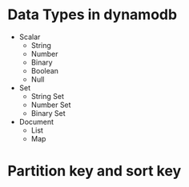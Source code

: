 # Data Types in dynamodb
- Scalar
  - String
  - Number
  - Binary
  - Boolean
  - Null
- Set
  - String Set
  - Number Set
  - Binary Set
- Document
  - List
  - Map


# Partition key and sort key
